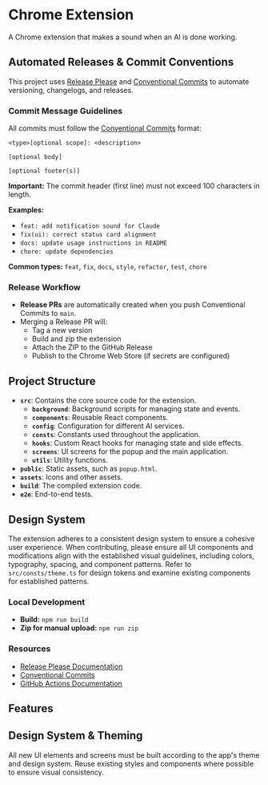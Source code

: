 # Chrome Extension

A Chrome extension that makes a sound when an AI is done working.

## Automated Releases & Commit Conventions

This project uses [Release Please](https://github.com/googleapis/release-please) and [Conventional Commits](https://www.conventionalcommits.org/) to automate versioning, changelogs, and releases.

### Commit Message Guidelines

All commits must follow the [Conventional Commits](https://www.conventionalcommits.org/en/v1.0.0/) format:

```
<type>[optional scope]: <description>

[optional body]

[optional footer(s)]
```

**Important:** The commit header (first line) must not exceed 100 characters in length.

**Examples:**
- `feat: add notification sound for Claude`
- `fix(ui): correct status card alignment`
- `docs: update usage instructions in README`
- `chore: update dependencies`

**Common types:** `feat`, `fix`, `docs`, `style`, `refactor`, `test`, `chore`

### Release Workflow

- **Release PRs** are automatically created when you push Conventional Commits to `main`.
- Merging a Release PR will:
  - Tag a new version
  - Build and zip the extension
  - Attach the ZIP to the GitHub Release
  - Publish to the Chrome Web Store (if secrets are configured)

## Project Structure

- **`src`**: Contains the core source code for the extension.
  - **`background`**: Background scripts for managing state and events.
  - **`components`**: Reusable React components.
  - **`config`**: Configuration for different AI services.
  - **`consts`**: Constants used throughout the application.
  - **`hooks`**: Custom React hooks for managing state and side effects.
  - **`screens`**: UI screens for the popup and the main application.
  - **`utils`**: Utility functions.
- **`public`**: Static assets, such as `popup.html`.
- **`assets`**: Icons and other assets.
- **`build`**: The compiled extension code.
- **`e2e`**: End-to-end tests.

## Design System

The extension adheres to a consistent design system to ensure a cohesive user experience. When contributing, please ensure all UI components and modifications align with the established visual guidelines, including colors, typography, spacing, and component patterns. Refer to `src/consts/theme.ts` for design tokens and examine existing components for established patterns.

### Local Development

- **Build:** `npm run build`
- **Zip for manual upload:** `npm run zip`

### Resources

- [Release Please Documentation](https://github.com/googleapis/release-please)
- [Conventional Commits](https://www.conventionalcommits.org/)
- [GitHub Actions Documentation](https://docs.github.com/en/actions)

## Features

## Design System & Theming

All new UI elements and screens must be built according to the app's theme and design system. Reuse existing styles and components where possible to ensure visual consistency.

